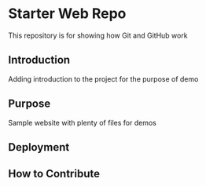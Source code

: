 # Starter Web Repo

This repository is for showing how Git and GitHub work

## Introduction

Adding introduction to the project for the purpose of demo

## Purpose

Sample website with plenty of files for demos

## Deployment

## How to Contribute